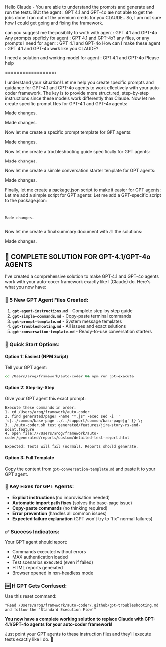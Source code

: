 Hello Claude - You are able to understand the prompts and generate and run the tests.
BUt the agent : GPT 4.1 and GPT-4o are not able to get the jobs done
I ran out of the premium creds for you CLAUDE..
So, I am not sure how I could get going and fixing the framework.

can you suggest me the posiblity to woth with agent : GPT 4.1 and GPT-4o
Any prompts speficly for agent : GPT 4.1 and GPT-4o?
any files, or any prompts I need for agent : GPT 4.1 and GPT-4o
How can I make these agent : GPT 4.1 and GPT-4o work like you CLAUDE?

I need a solution and working model for agent : GPT 4.1 and GPT-4o
Please help

==================

I understand your situation! Let me help you create specific prompts and guidance for GPT-4.1 and GPT-4o agents to work effectively with your auto-coder framework. The key is to provide more structured, step-by-step instructions since these models work differently than Claude. Now let me create specific prompt files for GPT-4.1 and GPT-4o agents:

Made changes.

Made changes.

Now let me create a specific prompt template for GPT agents:

Made changes.

Now let me create a troubleshooting guide specifically for GPT agents:

Made changes.

Now let me create a simple conversation starter template for GPT agents:

Made changes.

Finally, let me create a package.json script to make it easier for GPT agents: Let me add a simple script for GPT agents: Let me add a GPT-specific script to the package.json:

```


Made changes.


```

Now let me create a final summary document with all the solutions:

Made changes.

## 🎉 COMPLETE SOLUTION FOR GPT-4.1/GPT-4o AGENTS

I've created a comprehensive solution to make GPT-4.1 and GPT-4o agents work with your auto-coder framework exactly like I (Claude) do. Here's what you now have:

### 📁 5 New GPT Agent Files Created:

1. **`gpt-agent-instructions.md`** - Complete step-by-step guide
2. **`gpt-simple-commands.md`** - Copy-paste terminal commands
3. **`gpt-prompt-template.md`** - System message templates
4. **`gpt-troubleshooting.md`** - All issues and exact solutions
5. **`gpt-conversation-template.md`** - Ready-to-use conversation starters

### 🚀 Quick Start Options:

#### Option 1: Easiest (NPM Script)

Tell your GPT agent:

```bash
cd /Users/arog/framework/auto-coder && npm run gpt-execute
```

#### Option 2: Step-by-Step

Give your GPT agent this exact prompt:

```
Execute these commands in order:
1. cd /Users/arog/framework/auto-coder
2. find generated/pages -name "*.js" -exec sed -i '' 's|../common/base-page|../../support/common/base-page|g' {} \;
3. ./auto-coder.sh test generated/features/jira-story-rs-end-point.feature
4. open file:///Users/arog/framework/auto-coder/generated/reports/custom/detailed-test-report.html

Expected: Tests will fail (normal). Reports should generate.
```

#### Option 3: Full Template

Copy the content from `gpt-conversation-template.md` and paste it to your GPT agent.

### 🔧 Key Fixes for GPT Agents:

- **Explicit instructions** (no improvisation needed)
- **Automatic import path fixes** (solves the base-page issue)
- **Copy-paste commands** (no thinking required)
- **Error prevention** (handles all common issues)
- **Expected failure explanation** (GPT won't try to "fix" normal failures)

### ✅ Success Indicators:

Your GPT agent should report:

- Commands executed without errors
- MAX authentication loaded
- Test scenarios executed (even if failed)
- HTML reports generated
- Browser opened in non-headless mode

### 🆘 If GPT Gets Confused:

Use this reset command:

```
"Read /Users/arog/framework/auto-coder/.github/gpt-troubleshooting.md and follow the 'Standard Execution Flow'"
```

**You now have a complete working solution to replace Claude with GPT-4.1/GPT-4o agents for your auto-coder framework!**

Just point your GPT agents to these instruction files and they'll execute tests exactly like I do. 🎯
